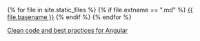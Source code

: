 {% for file in site.static_files %}
{% if file.extname == ".md" %}
[{{ file.basename }}]({{site.baseurl}}/{{file.basename}}.html)
{% endif %}
{% endfor %}

[Clean code and best practices for Angular](https://www.freecodecamp.org/news/best-practices-for-a-clean-and-performant-angular-application-288e7b39eb6f/)
